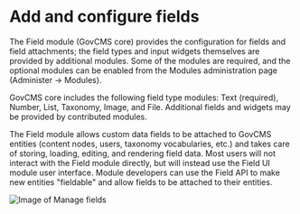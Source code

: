 # Add and configure fields

The Field module \(GovCMS core\) provides the configuration for fields and field attachments; the field types and input widgets themselves are provided by additional modules. Some of the modules are required, and the optional modules can be enabled from the Modules administration page \(Administer → Modules\).

GovCMS core includes the following field type modules: Text \(required\), Number, List, Taxonomy, Image, and File. Additional fields and widgets may be provided by contributed modules.

The Field module allows custom data fields to be attached to GovCMS entities \(content nodes, users, taxonomy vocabularies, etc.\) and takes care of storing, loading, editing, and rendering field data. Most users will not interact with the Field module directly, but will instead use the Field UI module user interface. Module developers can use the Field API to make new entities "fieldable" and allow fields to be attached to their entities.

![Image of Manage fields](../.gitbook/assets/35%20%282%29.png)
